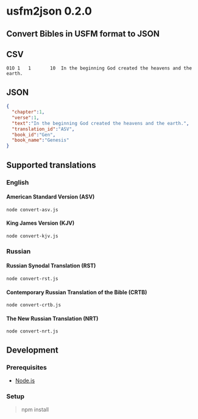 # usfm2json 0.2.0
Convert Bibles in USFM format to JSON
----

## CSV

```csv
01O	1	1		10	In the beginning God created the heavens and the earth.
```

## JSON

```json
{
  "chapter":1,
  "verse":1,
  "text":"In the beginning God created the heavens and the earth.",
  "translation_id":"ASV",
  "book_id":"Gen",
  "book_name":"Genesis"
}
```

## Supported translations

### English

#### American Standard Version (ASV)
```
node convert-asv.js
```

#### King James Version (KJV)
```
node convert-kjv.js
```

### Russian

#### Russian Synodal Translation (RST)
```
node convert-rst.js
```

#### Contemporary Russian Translation of the Bible (CRTB)
```
node convert-crtb.js
```

#### The New Russian Translation (NRT)
```
node convert-nrt.js
```

## Development

### Prerequisites
- [Node.js](https://www.nodejs.org)

### Setup
> npm install
